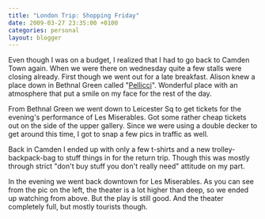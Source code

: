 ```yaml
---
title: "London Trip: Shopping Friday"
date: 2009-03-27 23:35:00 +0100
categories: personal
layout: blogger
---
```


Even though I was on a budget, I realized that I had to go back to Camden Town
again. When we were there on wednesday quite a few stalls were closing already.
First though we went out for a late breakfast. Alison knew a place down in
Bethnal Green called
"[Pellicci](http://www.classiccafes.co.uk/Pelliccifeature.htm)". Wonderful place
with an atmosphere that put a smile on my face for the rest of the day.

From Bethnal Green we went down to Leicester Sq to get tickets for the evening's
performance of Les Miserables. Got some rather cheap tickets out on the side of
the upper gallery. Since we were using a double decker to get around this time,
I got to snap a few pics in traffic as well.

Back in Camden I ended up with only a few t-shirts and a new
trolley-backpack-bag to stuff things in for the return trip. Though this was
mostly through strict "don't buy stuff you don't really need" attitude on my
part.

In the evening we went back downtown for Les Miserables. As you can see from the
pic on the left, the theater is a lot higher than deep, so we ended up watching
from above. But the play is still good. And the theater completely full, but
mostly tourists though.
